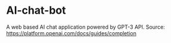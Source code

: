 # AI-chat-bot
A web based AI chat application powered by GPT-3 API.
Source: https://platform.openai.com/docs/guides/completion

